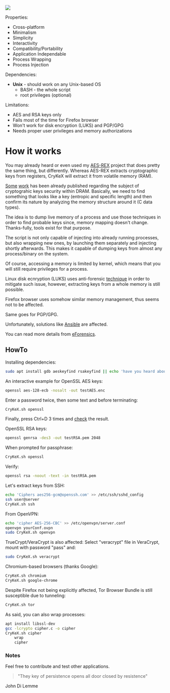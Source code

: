 ![](https://github.com/cryptolok/CryKeX/raw/master/logo.png)

Properties:
* Cross-platform
* Minimalism
* Simplicity
* Interactivity
* Compatibility/Portability
* Application Independable
* Process Wrapping
* Process Injection

Dependencies:
* **Unix** - should work on any Unix-based OS
	- BASH - the whole script
	- root privileges (optional)

Limitations:
* AES and RSA keys only
* Fails most of the time for Firefox browser
* Won't work for disk encryption (LUKS) and PGP/GPG
* Needs proper user privileges and memory authorizations

# How it works

You may already heard or even used my [AES-REX](https://github.com/cryptolok/AES-REX) project that does pretty the same thing, but differently. Whereas AES-REX extracts cryptographic keys from registers, CryKeX will extract it from volatile memory (RAM).

[Some](https://dfrws.org/sites/default/files/session-files/paper-the_persistence_of_memory_-_forensic_identification_and_extraction_of_cryptographic_keys.pdf) [work](https://www.scribd.com/doc/130070110/Extracting-Encryption-keys-from-RAM) has been already published regarding the subject of cryptograhic keys security within DRAM. Basically, we need to find something that looks like a key (entropic and specific length) and then confirm its nature by analyzing the memory structure around it (C data types).

The idea is to dump live memory of a process and use those techniques in order to find probable keys since, memory mapping doesn't change. Thanks-fully, tools exist for that purpose.

The script is not only capable of injecting into already running processes, but also wrapping new ones, by launching them separately and injecting shortly afterwards. This makes it capable of dumping keys from almost any process/binary on the system.

Of course, accessing a memory is limited by kernel, which means that you will still require privileges for a process.

Linux disk ecnryption (LUKS) uses anti-forensic [technique](https://gitlab.com/cryptsetup/cryptsetup/wikis/LUKS-standard/on-disk-format.pdf#4) in order to mitigate such issue, however, extracting keys from a whole memory is still possible.

Firefox browser uses somehow similar memory management, thus seems not to be affected.

Same goes for PGP/GPG.

Unfortunately, solutions like [Ansible](https://docs.ansible.com/ansible/latest/user_guide/vault.html) are affected.

You can read more details from [eForensics](https://eforensicsmag.com/download/open-source-forensic-tools/).

## HowTo

Installing dependencies:
```bash
sudo apt install gdb aeskeyfind rsakeyfind || echo 'have you heard about source compiling?'
```


An interactive example for OpenSSL AES keys:
```bash
openssl aes-128-ecb -nosalt -out testAES.enc
```
Enter a password twice, then some text and before terminating:
```bash
CryKeX.sh openssl
```
Finally, press Ctrl+D 3 times and [check](http://aes.online-domain-tools.com/) the result.


OpenSSL RSA keys:
```bash
openssl genrsa -des3 -out testRSA.pem 2048
```
When prompted for passphrase:
```bash
CryKeX.sh openssl
```
Verify:
```bash
openssl rsa -noout -text -in testRSA.pem
```


Let's extract keys from SSH:
```bash
echo 'Ciphers aes256-gcm@openssh.com' >> /etc/ssh/sshd_config
ssh user@server
CryKeX.sh ssh
```

From OpenVPN:
```bash
echo 'cipher AES-256-CBC' >> /etc/openvpn/server.conf
openvpn yourConf.ovpn
sudo CryKeX.sh openvpn
```

TrueCrypt/VeraCrypt is also affected:
Select "veracrypt" file in VeraCrypt, mount with password "pass" and:
```bash
sudo CryKeX.sh veracrypt
```

Chromium-based browsers (thanks Google):
```bash
CryKeX.sh chromium
CryKeX.sh google-chrome
```

Despite Firefox not being explicitly affected, Tor Browser Bundle is still susceptible due to tunneling:
```bash
CryKeX.sh tor
```

As said, you can also wrap processes:
```bash
apt install libssl-dev
gcc -lcrypto cipher.c -o cipher
CryKeX.sh cipher
	wrap
	cipher
```

### Notes

Feel free to contribute and test other applications.

> "They key of persistence opens all door closed by resistence"

John Di Lemme

